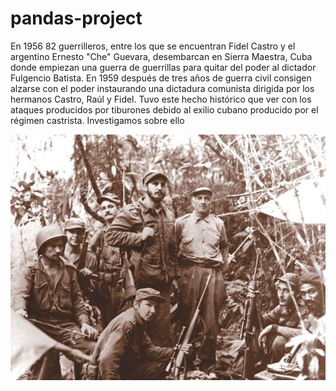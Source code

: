 # pandas-project
En 1956 82 guerrilleros, entre los que se encuentran Fidel Castro y el argentino Ernesto "Che" Guevara, desembarcan en Sierra Maestra, Cuba donde empiezan una guerra de guerrillas para quitar del poder al dictador Fulgencio Batista. En 1959 después de tres años de guerra civil consigen alzarse con el poder instaurando una dictadura comunista dirigida por los hermanos Castro, Raúl y Fidel. Tuvo este hecho histórico que ver con los ataques producidos por tiburones debido al exilio cubano producido por el régimen castrista. Investigamos sobre ello

![Guerrilleros Cubanos](/Imagenes/RevolucionCubana.jpg)

